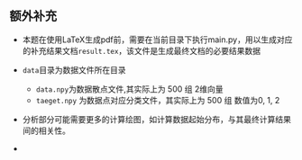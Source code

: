 ## 额外补充
- 本题在使用LaTeX生成pdf前，需要在当前目录下执行main.py，用以生成对应的补充结果文档`result.tex`，该文件是生成最终文档的必要结果数据

- `data`目录为数据文件所在目录
    - `data.npy`为数据散点文件,其实际上为 500 组 2维向量
    - `taeget.npy` 为数据点对应分类文件，其实际上为 500 组 数值为0, 1, 2
- 分析部分可能需要更多的计算绘图，如计算数据起始分布，与其最终计算结果间的相关性。
- 